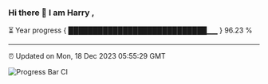 ### Hi there 👋 I am Harry , 

⏳ Year progress { ████████████████████████████▁▁ } 96.23 %

---

⏰ Updated on Mon, 18 Dec 2023 05:55:29 GMT

![Progress Bar CI](https://github.com/duykhang68/duykhang68/workflows/Progress%20Bar%20CI/badge.svg)
